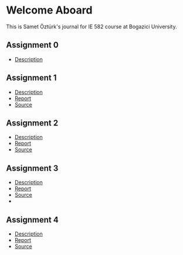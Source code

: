 # Welcome Aboard

This is Samet Öztürk's journal for IE 582 course at Bogazici University.

## Assignment 0
* [Description](hw0/IE582_Fall21_Homework_0.pdf)


## Assignment 1
* [Description](hw1/IE582_Fall21_Homework1.pdf)
* [Report](hw1/hw1.html)
* [Source](hw1/hw1.ipynb)

## Assignment 2
* [Description](hw2/IE582_Fall21_Homework2.pdf)
* [Report](hw2/hw2.html)
* [Source](hw2/hw2.ipynb)

## Assignment 3
* [Description](hw3/IE582_Fall21_Homework3.pdf)
* [Report](hw3/hw3.html)
* [Source](hw3/hw3.ipynb)
* 
## Assignment 4
* [Description](hw4/IE582_Fall21_Homework4.pdf)
* [Report](hw4/hw4.html)
* [Source](hw4/hw4.ipynb)
